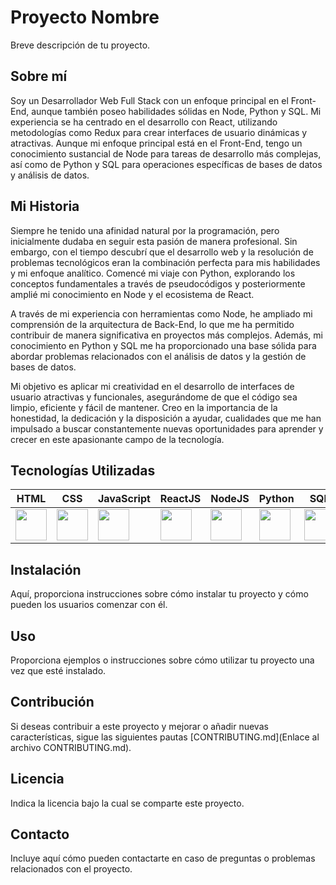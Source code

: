 # Proyecto Nombre

Breve descripción de tu proyecto.

## Sobre mí

Soy un Desarrollador Web Full Stack con un enfoque principal en el Front-End, aunque también poseo habilidades sólidas en Node, Python y SQL. Mi experiencia se ha centrado en el desarrollo con React, utilizando metodologías como Redux para crear interfaces de usuario dinámicas y atractivas. Aunque mi enfoque principal está en el Front-End, tengo un conocimiento sustancial de Node para tareas de desarrollo más complejas, así como de Python y SQL para operaciones específicas de bases de datos y análisis de datos.

## Mi Historia

Siempre he tenido una afinidad natural por la programación, pero inicialmente dudaba en seguir esta pasión de manera profesional. Sin embargo, con el tiempo descubrí que el desarrollo web y la resolución de problemas tecnológicos eran la combinación perfecta para mis habilidades y mi enfoque analítico. Comencé mi viaje con Python, explorando los conceptos fundamentales a través de pseudocódigos y posteriormente amplié mi conocimiento en Node y el ecosistema de React.

A través de mi experiencia con herramientas como Node, he ampliado mi comprensión de la arquitectura de Back-End, lo que me ha permitido contribuir de manera significativa en proyectos más complejos. Además, mi conocimiento en Python y SQL me ha proporcionado una base sólida para abordar problemas relacionados con el análisis de datos y la gestión de bases de datos.

Mi objetivo es aplicar mi creatividad en el desarrollo de interfaces de usuario atractivas y funcionales, asegurándome de que el código sea limpio, eficiente y fácil de mantener. Creo en la importancia de la honestidad, la dedicación y la disposición a ayudar, cualidades que me han impulsado a buscar constantemente nuevas oportunidades para aprender y crecer en este apasionante campo de la tecnología.

## Tecnologías Utilizadas

| HTML | CSS | JavaScript | ReactJS | NodeJS | Python | SQL | AJAX |
|---|---|---|---|---|---|---|---|
| [<img src="https://upload.wikimedia.org/wikipedia/commons/6/61/HTML5_logo_and_wordmark.svg" width="50">](https://developer.mozilla.org/en-US/docs/Web/HTML) | [<img src="https://upload.wikimedia.org/wikipedia/commons/d/d5/CSS3_logo_and_wordmark.svg" width="50">](https://developer.mozilla.org/en-US/docs/Web/CSS) | [<img src="https://upload.wikimedia.org/wikipedia/commons/9/99/Unofficial_JavaScript_logo_2.svg" width="50">](https://developer.mozilla.org/en-US/docs/Web/JavaScript) | [<img src="https://cdn.worldvectorlogo.com/logos/react-2.svg" width="50">](https://es.reactjs.org/) | [<img src="https://upload.wikimedia.org/wikipedia/commons/d/d9/Node.js_logo.svg" width="50">](https://nodejs.org/) | [<img src="https://www.python.org/static/img/python-logo.png" width="50">](https://www.python.org/) | [<img src="https://download.logo.wine/logo/SQL/SQL-Logo.wine.png" width="50">](https://www.microsoft.com/en-us/sql-server) | [<img src="https://cdn.iconscout.com/icon/free/png-256/ajax-226594.png" width="50">](https://developer.mozilla.org/en-US/docs/Web/Guide/AJAX/Getting_Started) |

## Instalación

Aquí, proporciona instrucciones sobre cómo instalar tu proyecto y cómo pueden los usuarios comenzar con él.

## Uso

Proporciona ejemplos o instrucciones sobre cómo utilizar tu proyecto una vez que esté instalado.

## Contribución

Si deseas contribuir a este proyecto y mejorar o añadir nuevas características, sigue las siguientes pautas [CONTRIBUTING.md](Enlace al archivo CONTRIBUTING.md).

## Licencia

Indica la licencia bajo la cual se comparte este proyecto.

## Contacto

Incluye aquí cómo pueden contactarte en caso de preguntas o problemas relacionados con el proyecto.
